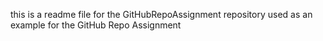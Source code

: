 this is a readme file for the GitHubRepoAssignment repository used as an example for the GitHub Repo Assignment
